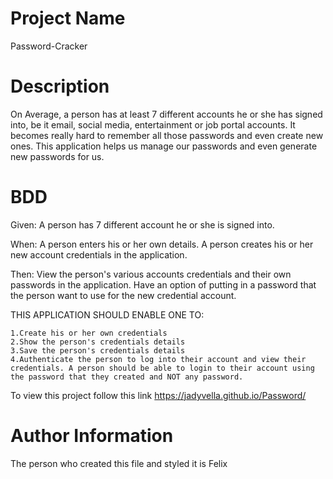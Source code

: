 # Project Name
Password-Cracker

# Description
On Average, a person has at least 7 different accounts he or she has signed into, be it email, social media, entertainment or job portal accounts. It becomes really hard to remember all those passwords and even create new ones. This application helps us manage our passwords and even generate new passwords for us.

# BDD
Given: A person has 7 different account he or she is signed into. 

When: A person enters his or her own details. A person creates his or her new account credentials in the application.

Then: View the person's various accounts credentials and their own passwords in the application. Have an option of putting in a password that the person want to use for the new credential account.


THIS APPLICATION SHOULD ENABLE ONE TO:

	1.Create his or her own credentials
	2.Show the person's credentials details
	3.Save the person's credentials details
	4.Authenticate the person to log into their account and view their credentials. A person should be able to login to their account using the password that they created and NOT any password.

To view this project follow this link https://jadyvella.github.io/Password/


# Author Information
The person who created this file and styled it is Felix